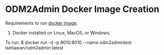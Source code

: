 # ODM2Admin Docker Image Creation

Requirements to run [docker image](https://hub.docker.com/r/lsetiawan/odm2admin/):

1. Docker installed on Linux, MacOS, or Windows.

To run:
$ docker run -d -p 8010:8010 --name odm2admintest lsetiawan/odm2admin:latest

